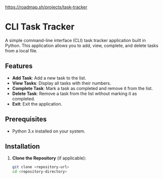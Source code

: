 https://roadmap.sh/projects/task-tracker
# CLI Task Tracker

A simple command-line interface (CLI) task tracker application built in Python. This application allows you to add, view, complete, and delete tasks from a local file.

## Features

- **Add Task**: Add a new task to the list.
- **View Tasks**: Display all tasks with their numbers.
- **Complete Task**: Mark a task as completed and remove it from the list.
- **Delete Task**: Remove a task from the list without marking it as completed.
- **Exit**: Exit the application.

## Prerequisites

- Python 3.x installed on your system.

## Installation

1. **Clone the Repository** (if applicable):

   ```bash
   git clone <repository-url>
   cd <repository-directory>
